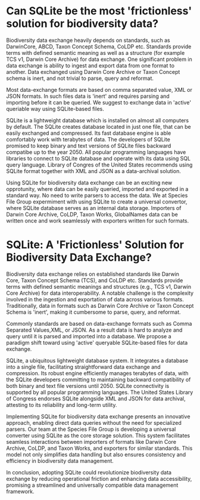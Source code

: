 # Can SQLite be the most 'frictionless' solution for biodiversity data?

Biodiversity data exchange heavily depends on standards, such as DarwinCore, ABCD, Taxon Concept Schema, CoLDP etc.
Standards provide terms with defined semantic meaning as well as a structure (for example TCS v1, Darwin Core Archive) for data exchange.
One significant problem in data exchange is ability to ingest and export data from one format to another.
Data exchanged using Darwin Core Archive or Taxon Concept schema is inert, and not trivial to parse, query and reformat.

Most data-exchange formats are based on comma separated value, XML or JSON formats.
In such files data is 'inert' and requires parsing and importing before it can be queried.
We suggest to exchange data in 'active' queriable way using SQLite-based files.

SQLite is a lightweight database which is installed on almost all computers by default.
The SQLite creates database located in just one file, that can be easily exchanged and compressed.
Its fast database engine is able comfortably work with terabytes of data.
The developers of SQLite promised to keep binary and text versions of SQLite files backward compatibe up to the year 2050.
All popular programming languages have libraries to connect to SQLite database and operate with its data using SQL query language.
Library of Congres of the United States recommends using SQLite format together with XML and JSON as a data-archival solution.

Using SQLite for biodiversity data exchange can be an exciting new opprotunity, where data can be easily queried, imported and exported in a standard way.
No need to write parsers to access the data.
We at Species File Group expermiment with using SQLite to create a universal convertor, where SQLite database serves as an internal data storage.
Importers of Darwin Core Archive, CoLDP, Taxon Works, GlobalNames data can be written once and work seamlessly with exporters written for such formats.


# SQLite: A 'Frictionless' Solution for Biodiversity Data Exchange?

Biodiversity data exchange relies on established standards like Darwin Core, Taxon Concept Schema (TCS), and CoLDP etc.
Standards provide terms with defined semantic meanings and structures (e.g., TCS v1, Darwin Core Archive) for data interoperability.
A notable challenge is the complexity involved in the ingestion and exportation of data across various formats.
Traditionally, data in formats such as Darwin Core Archive or Taxon Concept Schema is 'inert', making it cumbersome to parse, query, and reformat.

Commonly standards are based on data-exchange formats such as Comma Separated Values,XML, or JSON.
As a result data is hard to analyze and query until it is parsed and imported into a database.
We propose a paradigm shift toward using 'active' queryable SQLite-based files for data exchange.

SQLite, a ubiquitous lightweight database system. 
It integrates a database into a single file, facilitating straightforward data exchange and compression.
Its robust engine efficiently manages terabytes of data, with the SQLite developers committing to maintaining backward compatibility of both binary and text file versions until 2050.
SQLite connectivity is supported by all popular programming languages.
The United States Library of Congress endorses SQLite alongside XML and JSON for data archival, attesting to its reliability and long-term utility.

Implementing SQLite for biodiversity data exchange presents an innovative approach, enabling direct data queries without the need for specialized parsers.
Our team at the Species File Group is developing a universal converter using SQLite as the core storage solution.
This system facilitates seamless interactions between importers of formats like Darwin Core Archive, CoLDP, and Taxon Works, and exporters for similar standards.
This model not only simplifies data handling but also ensures consistency and efficiency in biodiversity data management.

In conclusion, adopting SQLite could revolutionize biodiversity data exchange by reducing operational friction and enhancing data accessibility, promising a streamlined and universally compatible data management framework.

